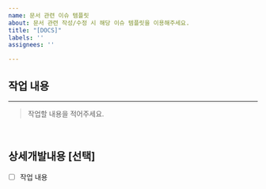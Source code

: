 ```yaml
---
name: 문서 관련 이슈 템플릿
about: 문서 관련 작성/수정 시 해당 이슈 템플릿을 이용해주세요.
title: "[DOCS]"
labels: ''
assignees: ''

---
```


## 작업 내용
---
> 작업할 내용을 적어주세요.

</br>

## 상세개발내용 [선택]
- [ ] 작업 내용
